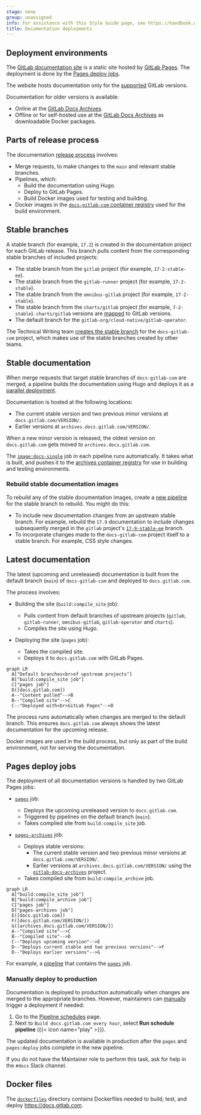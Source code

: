 ```yaml
---
stage: none
group: unassigned
info: For assistance with this Style Guide page, see https://handbook.gitlab.com/handbook/product/ux/technical-writing/#assignments-to-other-projects-and-subjects.
title: Documentation deployments
---
```


## Deployment environments

The [GitLab documentation site](https://docs.gitlab.com/) is a static site hosted by [GitLab Pages](../../../user/project/pages/_index.md).
The deployment is done by the [Pages deploy jobs](#pages-deploy-jobs).

The website hosts documentation only for the [supported](https://about.gitlab.com/support/statement-of-support/#version-support) GitLab versions.

Documentation for older versions is available:

- Online at the [GitLab Docs Archives](https://archives.docs.gitlab.com).
- Offline or for self-hosted use at the [GitLab Docs Archives](https://docs.gitlab.com/archives/) as downloadable Docker packages.

## Parts of release process

The documentation [release process](https://gitlab.com/gitlab-org/technical-writing/docs-gitlab-com/-/blob/main/doc/releases.md)
involves:

- Merge requests, to make changes to the `main` and relevant stable branches.
- Pipelines, which:
  - Build the documentation using Hugo.
  - Deploy to GitLab Pages.
  - Build Docker images used for testing and building.
- Docker images in the [`docs-gitlab-com` container registry](https://gitlab.com/gitlab-org/technical-writing/docs-gitlab-com/container_registry) used for the build environment.

## Stable branches

A stable branch (for example, `17.2`) is created in the documentation project for each GitLab release.
This branch pulls content from the corresponding stable branches of included projects:

- The stable branch from the `gitlab` project (for example, `17-2-stable-ee`).
- The stable branch from the `gitlab-runner` project (for example, `17-2-stable`).
- The stable branch from the `omnibus-gitlab` project (for example, `17-2-stable`).
- The stable branch from the `charts/gitlab` project (for example, `7-2-stable`).
  `charts/gitlab` versions are [mapped](https://docs.gitlab.com/charts/installation/version_mappings.html) to GitLab versions.
- The default branch for the `gitlab-org/cloud-native/gitlab-operator`.

The Technical Writing team [creates the stable branch](https://gitlab.com/gitlab-org/technical-writing/docs-gitlab-com/-/blob/main/.gitlab/issue_templates/release.md?ref_type=heads#create-a-stable-branch-and-docker-image-for-the-release) for the `docs-gitlab-com` project, which makes use of the stable branches created by other teams.

## Stable documentation

When merge requests that target stable branches of `docs-gitlab-com` are merged,
a pipeline builds the documentation using Hugo and deploys it as a [parallel deployment](../../../user/project/pages/_index.md#parallel-deployments).

Documentation is hosted at the following locations:

- The current stable version and two previous minor versions at `docs.gitlab.com/VERSION/`.
- Earlier versions at `archives.docs.gitlab.com/VERSION/`.

When a new minor version is released, the oldest version on `docs.gitlab.com` gets moved to `archives.docs.gitlab.com`.

The [`image:docs-single`](https://gitlab.com/gitlab-org/technical-writing/docs-gitlab-com/-/blob/main/.gitlab/ci/docker-images.gitlab-ci.yml#L72)
job in each pipeline runs automatically. It takes what is built, and pushes it to the
[archives container registry](https://gitlab.com/gitlab-org/technical-writing/docs-gitlab-com/container_registry/8244403) for use in building and testing environments.

### Rebuild stable documentation images

To rebuild any of the stable documentation images, create a [new pipeline](https://gitlab.com/gitlab-org/technical-writing/docs-gitlab-com/-/pipelines/new)
for the stable branch to rebuild. You might do this:

- To include new documentation changes from an upstream stable branch. For example,
  rebuild the `17.9` documentation to include changes subsequently merged in the `gitlab` project's
  [`17-9-stable-ee`](https://gitlab.com/gitlab-org/gitlab/-/tree/17-9-stable-ee) branch.
- To incorporate changes made to the `docs-gitlab-com` project itself to a stable branch. For example, CSS style changes.

## Latest documentation

The latest (upcoming and unreleased) documentation is built from the default branch (`main`) of `docs-gitlab-com` and deployed to `docs.gitlab.com`.

The process involves:

- Building the site (`build:compile_site` job):
  - Pulls content from default branches of upstream projects (`gitlab`, `gitlab-runner`, `omnibus-gitlab`, `gitlab-operator` and `charts`).
  - Compiles the site using Hugo.

- Deploying the site (`pages` job):
  - Takes the compiled site.
  - Deploys it to `docs.gitlab.com` with GitLab Pages.

```mermaid
graph LR
  A["Default branches<br>of upstream projects"]
  B["build:compile_site job"]
  C["pages job"]
  D([docs.gitlab.com])
  A--"Content pulled"-->B
  B--"Compiled site"-->C
  C--"Deployed with<br>GitLab Pages"-->D
```

The process runs automatically when changes are merged to the default branch.
This ensures `docs.gitlab.com` always shows the latest documentation for the upcoming release.

Docker images are used in the build process, but only as part of the build environment, not for serving the documentation.

## Pages deploy jobs

The deployment of all documentation versions is handled by two GitLab Pages jobs:

- [`pages`](https://gitlab.com/gitlab-org/technical-writing/docs-gitlab-com/-/blob/main/.gitlab/ci/deploy.gitlab-ci.yml#L5) job:
  - Deploys the upcoming unreleased version to `docs.gitlab.com`.
  - Triggered by pipelines on the default branch (`main`).
  - Takes compiled site from `build:compile_site` job.

- [`pages-archives`](https://gitlab.com/gitlab-org/technical-writing/docs-gitlab-com/-/blob/main/.gitlab/ci/deploy.gitlab-ci.yml#L38) job:
  - Deploys stable versions:
    - The current stable version and two previous minor versions at `docs.gitlab.com/VERSION/`.
    - Earlier versions at `archives.docs.gitlab.com/VERSION/` using the [`gitlab-docs-archives`](https://gitlab.com/gitlab-org/gitlab-docs-archives/-/branches) project.
  - Takes compiled site from `build:compile_archive` job.

```mermaid
graph LR
  A["build:compile_site job"]
  B["build:compile_archive job"]
  C["pages job"]
  D["pages-archives job"]
  E([docs.gitlab.com])
  F([docs.gitlab.com/VERSION/])
  G([archives.docs.gitlab.com/VERSION/])
  A--"Compiled site"-->C
  B--"Compiled site"-->D
  C--"Deploys upcoming version"-->E
  D--"Deploys current stable and two previous versions"-->F
  D--"Deploys earlier versions"-->G
```

For example, a [pipeline](https://gitlab.com/gitlab-org/technical-writing/docs-gitlab-com/-/pipelines/1681025501) that contains the
[`pages`](https://gitlab.com/gitlab-org/technical-writing/docs-gitlab-com/-/jobs/9199739351) job.

### Manually deploy to production

Documentation is deployed to production automatically when changes are merged to the appropriate branches.
However, maintainers can [manually](../../../ci/pipelines/schedules.md#run-manually) trigger a deployment if needed:

1. Go to the [Pipeline schedules](https://gitlab.com/gitlab-org/technical-writing/docs-gitlab-com/-/pipeline_schedules) page.
1. Next to `Build docs.gitlab.com every hour`, select **Run schedule pipeline** ({{< icon name="play" >}}).

The updated documentation is available in production after the `pages` and `pages:deploy` jobs
complete in the new pipeline.

If you do not have the Maintainer role to perform this task, ask for help in the
`#docs` Slack channel.

## Docker files

The [`dockerfiles`](https://gitlab.com/gitlab-org/technical-writing/docs-gitlab-com/-/tree/main/dockerfiles?ref_type=heads) directory
contains Dockerfiles needed to build, test, and deploy <https://docs.gitlab.com>.
